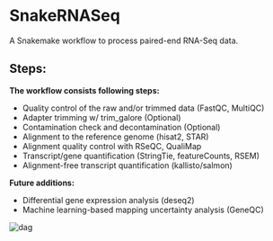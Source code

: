 # SnakeRNASeq
A Snakemake workflow to process paired-end RNA-Seq data.

## Steps:

**The workflow consists following steps:**

- Quality control of the raw and/or trimmed data (FastQC, MultiQC)
- Adapter trimming w/ trim_galore (Optional)
- Contamination check and decontamination (Optional)
- Alignment to the reference genome (hisat2, STAR)
- Alignment quality control with RSeQC, QualiMap
- Transcript/gene quantification (StringTie, featureCounts, RSEM)
- Alignment-free transcript quantification (kallisto/salmon)

**Future additions:**
- Differential gene expression analysis (deseq2)
- Machine learning-based mapping uncertainty analysis (GeneQC)

![dag](https://user-images.githubusercontent.com/42179487/109564224-c13f9580-7aae-11eb-9bd6-60f1adb65c60.png)





